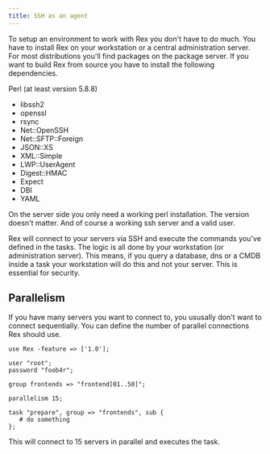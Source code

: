 ```yaml
---
title: SSH as an agent
---
```


To setup an environment to work with Rex you don't have to do much. You have to install Rex on your workstation or a central administration server. For most distributions you'll find packages on the package server. If you want to build Rex from source you have to install the following dependencies.

Perl (at least version 5.8.8)

-   libssh2
-   openssl
-   rsync
-   Net::OpenSSH
-   Net::SFTP::Foreign
-   JSON::XS
-   XML::Simple
-   LWP::UserAgent
-   Digest::HMAC
-   Expect
-   DBI
-   YAML

On the server side you only need a working perl installation. The version doesn't matter. And of course a working ssh server and a valid user.

Rex will connect to your servers via SSH and execute the commands you've defined in the tasks. The logic is all done by your workstation (or administration server). This means, if you query a database, dns or a CMDB inside a task your workstation will do this and not your server. This is essential for security.

## Parallelism

If you have many servers you want to connect to, you ususally don't want to connect sequentially. You can define the number of parallel connections Rex should use.

    use Rex -feature => ['1.0'];

    user "root";
    password "foob4r";

    group frontends => "frontend[01..50]";

    parallelism 15;

    task "prepare", group => "frontends", sub {
       # do something
    };

This will connect to 15 servers in parallel and executes the task.
